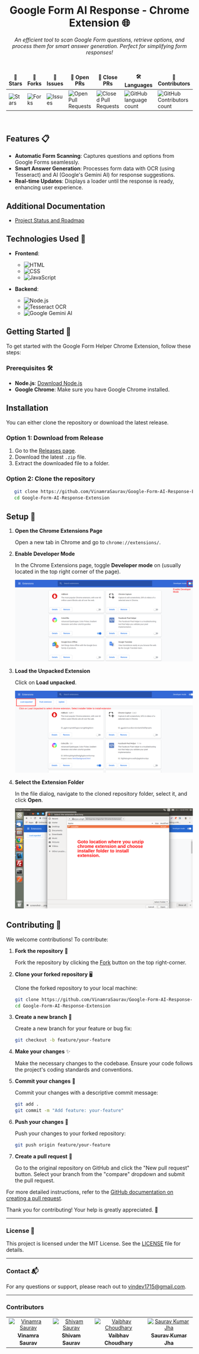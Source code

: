<div align="center">

# **Google Form AI Response - Chrome Extension** 🌐

<i>An efficient tool to scan Google Form questions, retrieve options, and process them for smart answer generation. Perfect for simplifying form responses!</i>

</div>

<div align="center">
<br>

<table align="center">
    <thead align="center">
        <tr border: 1px;>
            <td><b>🌟 Stars</b></td>
            <td><b>🍴 Forks</b></td>
            <td><b>🐛 Issues</b></td>
            <td><b>🔔 Open PRs</b></td>
            <td><b>🔕 Close PRs</b></td>
            <td><b>🛠️ Languages</b></td>
            <td><b>👥 Contributors</b></td>
        </tr>
     </thead>
    <tbody>
         <tr>
            <td><img alt="Stars" src="https://img.shields.io/github/stars/VinamraSaurav/Google-Form-AI-Response-Extension?style=flat&logo=github"/></td>
            <td><img alt="Forks" src="https://img.shields.io/github/forks/VinamraSaurav/Google-Form-AI-Response-Extension?style=flat&logo=github"/></td>
            <td><img alt="Issues" src="https://img.shields.io/github/issues/VinamraSaurav/Google-Form-AI-Response-Extension?style=flat&logo=github"/></td>
            <td><img alt="Open Pull Requests" src="https://img.shields.io/github/issues-pr/VinamraSaurav/Google-Form-AI-Response-Extension?style=flat&logo=github"/></td>
            <td><img alt="Closed Pull Requests" src="https://img.shields.io/github/issues-pr-closed/VinamraSaurav/Google-Form-AI-Response-Extension?style=flat&color=critical&logo=github"/></td>
            <td><img alt="GitHub language count" src="https://img.shields.io/github/languages/count/VinamraSaurav/Google-Form-AI-Response-Extension?style=flat&color=green&logo=github"></td>
            <td><img alt="GitHub Contributors count" src="https://img.shields.io/github/contributors/VinamraSaurav/Google-Form-AI-Response-Extension?style=flat&color=blue&logo=github"/></td>
        </tr>
    </tbody>
</table>
</div>
<br>

## Features 📋

- **Automatic Form Scanning**: Captures questions and options from Google Forms seamlessly.
- **Smart Answer Generation**: Processes form data with OCR (using Tesseract) and AI (Google's Gemini AI) for response suggestions.
- **Real-time Updates**: Displays a loader until the response is ready, enhancing user experience.

## Additional Documentation
- [Project Status and Roadmap](docs/PROJECT_STATUS.md)


## Technologies Used 🔧

- **Frontend**: 
   - ![HTML](https://img.shields.io/badge/HTML-E34F26?style=for-the-badge&logo=html5&logoColor=white)
   - ![CSS](https://img.shields.io/badge/CSS-1572B6?style=for-the-badge&logo=css3&logoColor=white)
   - ![JavaScript](https://img.shields.io/badge/JavaScript-F7DF1E?style=for-the-badge&logo=javascript&logoColor=black)

- **Backend**:
   - ![Node.js](https://img.shields.io/badge/Node.js-43853D?style=for-the-badge&logo=node.js&logoColor=white)
   - ![Tesseract OCR](https://img.shields.io/badge/Tesseract_OCR-5d5d5d?style=for-the-badge&logo=tesseract&logoColor=white)
   - ![Google Gemini AI](https://img.shields.io/badge/Google_Gemini_AI-4285F4?style=for-the-badge&logo=google&logoColor=white)

## Getting Started 🚀

To get started with the Google Form Helper Chrome Extension, follow these steps:

### Prerequisites 🛠️

- **Node.js**: [Download Node.js](https://nodejs.org/)
- **Google Chrome**: Make sure you have Google Chrome installed.


## Installation

You can either clone the repository or download the latest release.

### Option 1: Download from Release

1. Go to the [Releases page](https://github.com/VinamraSaurav/Google-Form-AI-Response-Extension/releases).
2. Download the latest `.zip` file.
3. Extract the downloaded file to a folder.

### Option 2: Clone the repository

```bash
   git clone https://github.com/VinamraSaurav/Google-Form-AI-Response-Extension.git
   cd Google-Form-AI-Response-Extension
```

## Setup 📝
1. **Open the Chrome Extensions Page**

   Open a new tab in Chrome and go to `chrome://extensions/`.

3. **Enable Developer Mode**

   In the Chrome Extensions page, toggle **Developer mode** on (usually located in the top right corner of the page).

   ![Enable Developer Mode](assets/images/developer.webp)

4. **Load the Unpacked Extension**

   Click on **Load unpacked**.

   ![Load Unpacked](assets/images/load_unpacked.webp)

5. **Select the Extension Folder**

   In the file dialog, navigate to the cloned repository folder, select it, and click **Open**.

   ![Select Folder](assets/images/select_folder.webp)


## Contributing 🤝

We welcome contributions! To contribute:

1. **Fork the repository** 🍴

   Fork the repository by clicking the [Fork](https://github.com/VinamraSaurav/Google-Form-AI-Response-Extension/fork) button on the top right-corner.

2. **Clone your forked repository** 🖥️

   Clone the forked repository to your local machine:

   ```bash
   git clone https://github.com/VinamraSaurav/Google-Form-AI-Response-Extension.git
   cd Google-Form-AI-Response-Extension
   ```

3. **Create a new branch** 🌱

   Create a new branch for your feature or bug fix:

   ```bash
   git checkout -b feature/your-feature
   ```

4. **Make your changes** ✨

   Make the necessary changes to the codebase. Ensure your code follows the project's coding standards and conventions.

5. **Commit your changes** 💾

   Commit your changes with a descriptive commit message:

   ```bash
   git add .
   git commit -m "Add feature: your-feature"
   ```

6. **Push your changes** 🚀

   Push your changes to your forked repository:

   ```bash
   git push origin feature/your-feature
   ```

7. **Create a pull request** 🔄

   Go to the original repository on GitHub and click the "New pull request" button. Select your branch from the "compare" dropdown and submit the pull request.

For more detailed instructions, refer to the [GitHub documentation on creating a pull request](https://docs.github.com/en/github/collaborating-with-issues-and-pull-requests/creating-a-pull-request).

Thank you for contributing! Your help is greatly appreciated. 🌟

---

### License 📝

This project is licensed under the MIT License. See the [LICENSE](LICENSE) file for details.

---

### Contact 📬

For any questions or support, please reach out to [vindev1715@gmail.com](mailto:vindev1715@gmail.com).

---

### Contributors

<table>
<tr>
    <td align="center" style="word-wrap: break-word; width: 150.0; height: 150.0">
        <a href=https://github.com/VinamraSaurav>
            <img src=https://avatars.githubusercontent.com/u/80186642?v=4 width="100;"  alt="Vinamra Saurav"/>
            <br />
            <sub style="font-size:14px"><b>Vinamra Saurav</b></sub>
        </a>
    </td>
    <td align="center" style="word-wrap: break-word; width: 150.0; height: 150.0">
        <a href=https://github.com/im-ShivamSaurav>
            <img src=https://avatars.githubusercontent.com/u/85785778?v=4 width="100;"  alt="Shivam Saurav"/>
            <br />
            <sub style="font-size:14px"><b>Shivam Saurav</b></sub>
        </a>
    </td>
    <td align="center" style="word-wrap: break-word; width: 150.0; height: 150.0">
        <a href=https://github.com/Vaibhav-Choudhary>
            <img src=https://avatars.githubusercontent.com/u/143454156?v=4 width="100;"  alt="Vaibhav Choudhary"/>
            <br />
            <sub style="font-size:14px"><b>Vaibhav Choudhary</b></sub>
        </a>
    </td>
    <td align="center" style="word-wrap: break-word; width: 150.0; height: 150.0">
        <a href=https://github.com/saurav1729>
            <img src=https://avatars.githubusercontent.com/u/115021946?v=4 width="100;"  alt="Saurav Kumar Jha"/>
            <br />
            <sub style="font-size:14px"><b>Saurav Kumar Jha</b></sub>
        </a>
    </td>
</tr>
</table>
   
